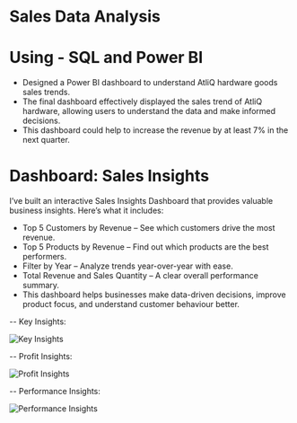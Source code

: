 # Sales Data Analysis

# Using - SQL and Power BI

  - Designed a Power BI dashboard to understand AtliQ hardware goods sales trends.
  - The final dashboard effectively displayed the sales trend of AtliQ hardware, allowing users to understand the data and make informed decisions.
  - This dashboard could help to increase the revenue by at least 7% in the next quarter.

 # Dashboard: Sales Insights 
   
   I’ve built an interactive Sales Insights Dashboard that provides valuable business insights. Here’s what it includes:
  - Top 5 Customers by Revenue – See which customers drive the most revenue.
  - Top 5 Products by Revenue – Find out which products are the best performers.
  - Filter by Year – Analyze trends year-over-year with ease.
  - Total Revenue and Sales Quantity – A clear overall performance summary.
  - This dashboard helps businesses make data-driven decisions, improve product focus, and understand customer behaviour better.


-- Key Insights:

  ![Key Insights](https://github.com/user-attachments/assets/ad235a57-ff92-4565-bc14-09483a65235f)
      

-- Profit Insights:


  ![Profit Insights](https://github.com/user-attachments/assets/974530ab-8656-423a-b6ca-9790b1c07431)
      

  -- Performance Insights:
      
   ![Performance Insights](https://github.com/user-attachments/assets/8b705a46-f440-47ab-b18d-ef5118d91d45)
